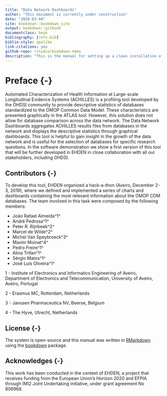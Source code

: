 ```yaml
--- 
title: "Data Network Dashboards"
author: "This document is currently under construction"
date: "2020-03-04"
site: bookdown::bookdown_site
output: bookdown::gitbook
documentclass: book
bibliography: [refs.bib]
biblio-style: apalike
link-citations: yes
github-repo: rstudio/bookdown-demo
description: "This is the manual for setting up a clean installation of the dashboards used in the EHDEN project."
---
```


# Preface {-}

<!--<img src="images/Cover/Cover.png" width="250" height="375" alt="Cover image" align="right" style="margin: 0 1em 0 1em" /> -->

Automated Characterization of Health Information at Large-scale Longitudinal Evidence Systems (ACHILLES) is a profiling tool developed by the OHDSI community to provide descriptive statistics of databases standardized to the OMOP Common Data Model. These characteristics are presented graphically in the ATLAS tool. However, this solution does not allow for database comparison across the data network. The Data Network Dashboards aggregates ACHILLES results files from databases in the network and displays the descriptive statistics through graphical dashboards. This tool is helpful to gain insight in the growth of the data network and is useful for the selection of databases for specific research questions. In the software demonstration we show a first version of this tool that will be further developed in EHDEN in close collaboration with all our stakeholders, including OHDSI.


## Contributors {-}

To develop this tool, EHDEN organized a hack-a-thon (Aveiro, December 2-3, 2019), where we defined and implemented a series of charts and dashboards containing the most relevant information about the OMOP CDM databases. The team involved in this task were composed by the following members:

* João Rafael Almeida^1^
* André Pedrosa^1^
* Peter R. Rijnbeek^2^
* Marcel de Wilde^2^
* Michel Van Speybroeck^3^
* Maxim Moinat^4^
* Pedro Freire^1^
* Alina Trifan^1^
* Sérgio Matos^1^
* José Luís Oliveira^1^

1 - Institute of Electronics and Informatics Engineering of Aveiro, Department of Electronics and Telecommunication, University of Aveiro, Aveiro, Portugal

2 - Erasmus MC, Rotterdam, Netherlands

3 - Janssen Pharmaceutica NV, Beerse, Belgium

4 - The Hyve, Utrecht, Netherlands

## License {-}

The system is open-source <!--under the license ....-->
and this manual was written in [RMarkdown](https://rmarkdown.rstudio.com) using the [bookdown](https://bookdown.org) package.

## Acknowledges {-}

This work has been conducted in the context of EHDEN, a project that receives funding from the European Union’s Horizon 2020 and EFPIA through IMI2 Joint Undertaking initiative, under grant agreement No 806968.

